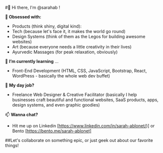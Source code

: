 #👋 Hi there, I'm @sarahab !

**👀 Obsessed with:**
- Products (think shiny, digital kind):
- Tech (because let's face it, it makes the world go round)
- Design Systems (think of them as the Legos for building awesome websites)
- Art (because everyone needs a little creativity in their lives)
- Ayurvedic Massages (for peak relaxation, obviously)
  
🌱 **I’m currently learning** ...
- Front-End Development (HTML, CSS, JavaScript, Bootstrap, React, WordPress - basically the whole web dev buffet)
  
💞️ **My day job?**
- Freelance Web Designer & Creative Facilitator (basically I help businesses craft beautiful and functional websites, SaaS products, apps, design systems, and even graphic goodies)

📫 **Wanna chat?**
- Hit me up on Linkedin [https://www.linkedin.com/in/sarah-ablonet/)] or Bento [https://bento.me/sarah-ablonet]

##Let's collaborate on something epic, or just geek out about our favorite things!
